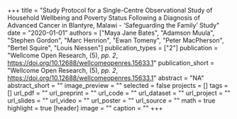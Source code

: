+++
title = "Study Protocol for a Single-Centre Observational Study of Household Wellbeing and Poverty Status Following a Diagnosis of Advanced Cancer in Blantyre, Malawi - ‘Safeguarding the Family’ Study"
date = "2020-01-01"
authors = ["Maya Jane Bates", "Adamson Muula", "Stephen Gordon", "Marc Henrion", "Ewan Tomeny", "Peter MacPherson", "Bertel Squire", "Louis Niessen"]
publication_types = ["2"]
publication = "Wellcome Open Research, (5), _pp. 2_, https://doi.org/10.12688/wellcomeopenres.15633.1"
publication_short = "Wellcome Open Research, (5), _pp. 2_, https://doi.org/10.12688/wellcomeopenres.15633.1"
abstract = "NA"
abstract_short = ""
image_preview = ""
selected = false
projects = []
tags = []
url_pdf = ""
url_preprint = ""
url_code = ""
url_dataset = ""
url_project = ""
url_slides = ""
url_video = ""
url_poster = ""
url_source = ""
math = true
highlight = true
[header]
image = ""
caption = ""
+++

